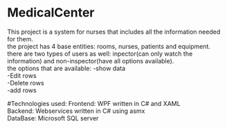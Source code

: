 # MedicalCenter
This project is a system for nurses that includes all the information needed for them. <br />
the project has 4 base entities: rooms, nurses, patients and equipment. <br />
there are two types of users as well: inpector(can only watch the information) and non-inspector(have all options available). <br />
the options that are available:
-show data <br />
-Edit rows <br />
-Delete rows <br />
-add rows <br />

#Technologies used:
Frontend: WPF written in C# and XAML <br />
Backend: Webservices written in C# using asmx <br />
DataBase: Microsoft SQL server <br />
